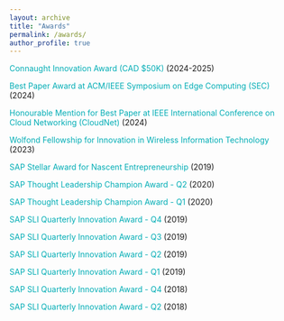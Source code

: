 ```yaml
---
layout: archive
title: "Awards"
permalink: /awards/
author_profile: true
---
```


<span style="color:#00adb5">Connaught Innovation Award (CAD $50K)</span> (2024-2025)

<span style="color:#00adb5">Best Paper Award at ACM/IEEE Symposium on Edge Computing (SEC)</span> (2024)

<span style="color:#00adb5">Honourable Mention for Best Paper at IEEE International Conference on Cloud Networking (CloudNet)</span> (2024)

<span style="color:#00adb5">Wolfond Fellowship for Innovation in Wireless Information Technology</span> (2023)

<span style="color:#00adb5">SAP Stellar Award for Nascent Entrepreneurship</span> (2019)

<span style="color:#00adb5">SAP Thought Leadership Champion Award - Q2</span> (2020)
 
<span style="color:#00adb5">SAP Thought Leadership Champion Award - Q1</span> (2020)

<span style="color:#00adb5">SAP SLI Quarterly Innovation Award - Q4</span> (2019)  

<span style="color:#00adb5">SAP SLI Quarterly Innovation Award - Q3</span> (2019)

<span style="color:#00adb5">SAP SLI Quarterly Innovation Award - Q2</span> (2019)  

<span style="color:#00adb5">SAP SLI Quarterly Innovation Award - Q1</span> (2019) 

<span style="color:#00adb5">SAP SLI Quarterly Innovation Award - Q4</span> (2018)

<span style="color:#00adb5">SAP SLI Quarterly Innovation Award - Q2</span> (2018)